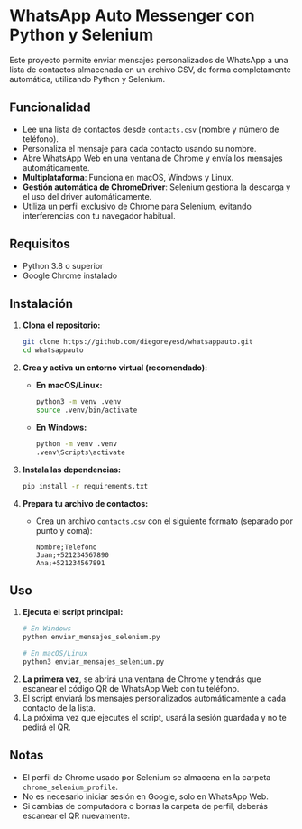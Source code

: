 # WhatsApp Auto Messenger con Python y Selenium

Este proyecto permite enviar mensajes personalizados de WhatsApp a una lista de contactos almacenada en un archivo CSV, de forma completamente automática, utilizando Python y Selenium.

## Funcionalidad
- Lee una lista de contactos desde `contacts.csv` (nombre y número de teléfono).
- Personaliza el mensaje para cada contacto usando su nombre.
- Abre WhatsApp Web en una ventana de Chrome y envía los mensajes automáticamente.
- **Multiplataforma**: Funciona en macOS, Windows y Linux.
- **Gestión automática de ChromeDriver**: Selenium gestiona la descarga y el uso del driver automáticamente.
- Utiliza un perfil exclusivo de Chrome para Selenium, evitando interferencias con tu navegador habitual.

## Requisitos
- Python 3.8 o superior
- Google Chrome instalado

## Instalación

1.  **Clona el repositorio:**
    ```bash
    git clone https://github.com/diegoreyesd/whatsappauto.git
    cd whatsappauto
    ```

2.  **Crea y activa un entorno virtual (recomendado):**

    - **En macOS/Linux:**
      ```bash
      python3 -m venv .venv
      source .venv/bin/activate
      ```
    - **En Windows:**
      ```bash
      python -m venv .venv
      .venv\Scripts\activate
      ```

3.  **Instala las dependencias:**
    ```bash
    pip install -r requirements.txt
    ```

4.  **Prepara tu archivo de contactos:**
    - Crea un archivo `contacts.csv` con el siguiente formato (separado por punto y coma):
      ```csv
      Nombre;Telefono
      Juan;+521234567890
      Ana;+521234567891
      ```

## Uso

1.  **Ejecuta el script principal:**
    ```bash
    # En Windows
    python enviar_mensajes_selenium.py

    # En macOS/Linux
    python3 enviar_mensajes_selenium.py
    ```
2.  **La primera vez**, se abrirá una ventana de Chrome y tendrás que escanear el código QR de WhatsApp Web con tu teléfono.
3.  El script enviará los mensajes personalizados automáticamente a cada contacto de la lista.
4.  La próxima vez que ejecutes el script, usará la sesión guardada y no te pedirá el QR.

## Notas
- El perfil de Chrome usado por Selenium se almacena en la carpeta `chrome_selenium_profile`.
- No es necesario iniciar sesión en Google, solo en WhatsApp Web.
- Si cambias de computadora o borras la carpeta de perfil, deberás escanear el QR nuevamente.

